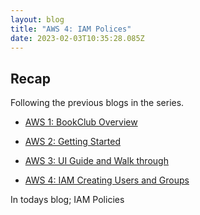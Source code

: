 ```yaml
---
layout: blog
title: "AWS 4: IAM Polices"
date: 2023-02-03T10:35:28.085Z
---
```


## Recap

Following the previous blogs in the series.

- [AWS 1: BookClub Overview](https://magicishaqblog.netlify.app/aws/)
- [AWS 2: Getting Started](https://magicishaqblog.netlify.app/2023-01-23-aws-2-getting-started/)
- [AWS 3: UI Guide and Walk through](https://magicishaqblog.netlify.app/2023-01-27-aws-3-UI-guide-and-walkthrough)

- [AWS 4: IAM Creating Users and Groups](https://magicishaqblog.netlify.app/2023-01-28-aws-4-IAM)


In todays blog; IAM Policies

